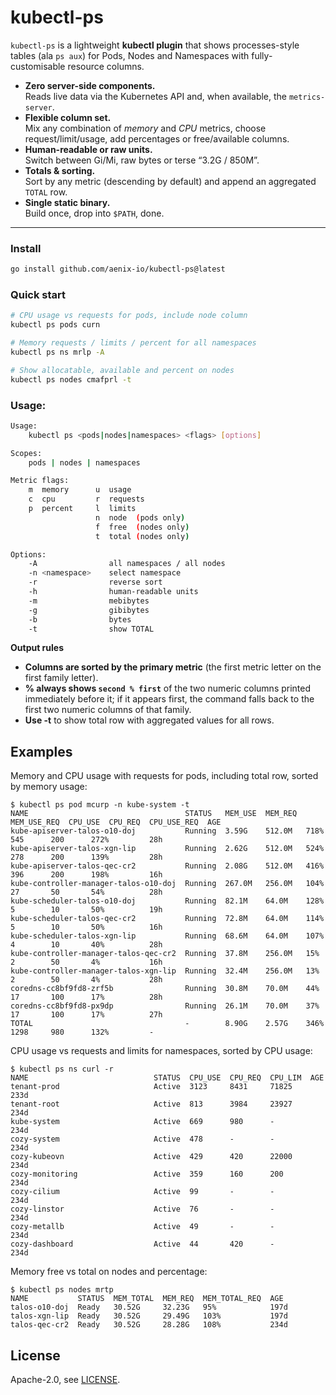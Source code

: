 # kubectl-ps

`kubectl-ps` is a lightweight **kubectl plugin** that shows processes-style
tables (ala `ps aux`) for Pods, Nodes and Namespaces with fully-customisable
resource columns.

- **Zero server-side components.**  
  Reads live data via the Kubernetes API and, when available, the
  `metrics-server`.
- **Flexible column set.**  
  Mix any combination of *memory* and *CPU* metrics, choose request/limit/usage,
  add percentages or free/available columns.
- **Human-readable or raw units.**  
  Switch between Gi/Mi, raw bytes or terse “3.2G / 850M”.
- **Totals & sorting.**  
  Sort by any metric (descending by default) and append an aggregated `TOTAL`
  row.
- **Single static binary.**  
  Build once, drop into `$PATH`, done.

---

### Install

```bash
go install github.com/aenix-io/kubectl-ps@latest
```

### Quick start

```bash
# CPU usage vs requests for pods, include node column
kubectl ps pods curn

# Memory requests / limits / percent for all namespaces
kubectl ps ns mrlp -A

# Show allocatable, available and percent on nodes
kubectl ps nodes cmafprl -t
```

### Usage:

```bash
Usage:
    kubectl ps <pods|nodes|namespaces> <flags> [options]

Scopes:
    pods | nodes | namespaces

Metric flags:
    m  memory      u  usage
    c  cpu         r  requests
    p  percent     l  limits
                   n  node  (pods only)
                   f  free  (nodes only)
                   t  total (nodes only)

Options:
    -A                all namespaces / all nodes
    -n <namespace>    select namespace
    -r                reverse sort
    -h                human-readable units
    -m                mebibytes
    -g                gibibytes
    -b                bytes
    -t                show TOTAL
```


**Output rules**

- **Columns are sorted by the primary metric** (the first metric letter on the first family letter).
- **% always shows `second % first`** of the two numeric columns printed
immediately before it; if it appears first, the command falls back to the
first two numeric columns of that family.
- **Use -t** to show total row with aggregated values for all rows.


## Examples

Memory and CPU usage with requests for pods, including total row, sorted by memory usage:

```console
$ kubectl ps pod mcurp -n kube-system -t
NAME                                   STATUS   MEM_USE  MEM_REQ  MEM_USE_REQ  CPU_USE  CPU_REQ  CPU_USE_REQ  AGE
kube-apiserver-talos-o10-doj           Running  3.59G    512.0M   718%         545      200      272%         28h
kube-apiserver-talos-xgn-lip           Running  2.62G    512.0M   524%         278      200      139%         28h
kube-apiserver-talos-qec-cr2           Running  2.08G    512.0M   416%         396      200      198%         16h
kube-controller-manager-talos-o10-doj  Running  267.0M   256.0M   104%         27       50       54%          28h
kube-scheduler-talos-o10-doj           Running  82.1M    64.0M    128%         5        10       50%          19h
kube-scheduler-talos-qec-cr2           Running  72.8M    64.0M    114%         5        10       50%          16h
kube-scheduler-talos-xgn-lip           Running  68.6M    64.0M    107%         4        10       40%          28h
kube-controller-manager-talos-qec-cr2  Running  37.8M    256.0M   15%          2        50       4%           16h
kube-controller-manager-talos-xgn-lip  Running  32.4M    256.0M   13%          2        50       4%           28h
coredns-cc8bf9fd8-zrf5b                Running  30.8M    70.0M    44%          17       100      17%          28h
coredns-cc8bf9fd8-px9dp                Running  26.1M    70.0M    37%          17       100      17%          27h
TOTAL                                  -        8.90G    2.57G    346%         1298     980      132%         -
```

CPU usage vs requests and limits for namespaces, sorted by CPU usage:

```console
$ kubectl ps ns curl -r
NAME                            STATUS  CPU_USE  CPU_REQ  CPU_LIM  AGE
tenant-prod                     Active  3123     8431     71825    233d
tenant-root                     Active  813      3984     23927    234d
kube-system                     Active  669      980      -        234d
cozy-system                     Active  478      -        -        234d
cozy-kubeovn                    Active  429      420      22000    234d
cozy-monitoring                 Active  359      160      200      234d
cozy-cilium                     Active  99       -        -        234d
cozy-linstor                    Active  76       -        -        234d
cozy-metallb                    Active  49       -        -        234d
cozy-dashboard                  Active  44       420      -        234d
```

Memory free vs total on nodes and percentage:

```console
$ kubectl ps nodes mrtp
NAME           STATUS  MEM_TOTAL  MEM_REQ  MEM_TOTAL_REQ  AGE
talos-o10-doj  Ready   30.52G     32.23G   95%            197d
talos-xgn-lip  Ready   30.52G     29.49G   103%           197d
talos-qec-cr2  Ready   30.52G     28.28G   108%           234d
```

## License

Apache-2.0, see [LICENSE](LICENSE).

